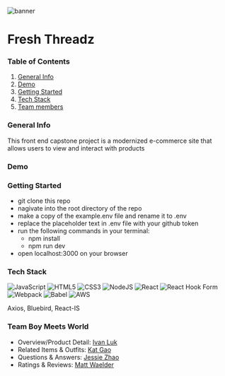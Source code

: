 ![banner](https://user-images.githubusercontent.com/106702313/189493711-fb54aa6b-8eff-4026-9d43-af3b36771d9f.png)
# Fresh Threadz

### Table of Contents
1. [General Info](#general-info)
2. [Demo](#demo)
3. [Getting Started](#start)
4. [Tech Stack](#tech)
5. [Team members](#team)

<a name="general-info"></a>
### General Info 
This front end capstone project is a modernized e-commerce site that allows users to view and interact with products


<a name="demo"></a>
### Demo



<a name="start"></a>
### Getting Started
- git clone this repo
- nagivate into the root directory of the repo
- make a copy of the example.env file and rename it to .env
- replace the placeholder text in .env file with your github token
- run the following commands in your terminal:
   * npm install
   * npm run dev
- open localhost:3000 on your browser



<a name="tech"></a>
### Tech Stack
![JavaScript](https://img.shields.io/badge/javascript-%23323330.svg?style=for-the-badge&logo=javascript&logoColor=%23F7DF1E)
![HTML5](https://img.shields.io/badge/html5-%23E34F26.svg?style=for-the-badge&logo=html5&logoColor=white)
![CSS3](https://img.shields.io/badge/css3-%231572B6.svg?style=for-the-badge&logo=css3&logoColor=white)
![NodeJS](https://img.shields.io/badge/node.js-6DA55F?style=for-the-badge&logo=node.js&logoColor=white)
![React](https://img.shields.io/badge/react-%2320232a.svg?style=for-the-badge&logo=react&logoColor=%2361DAFB)
![React Hook Form](https://img.shields.io/badge/React%20Hook%20Form-%23EC5990.svg?style=for-the-badge&logo=reacthookform&logoColor=white) 
![Webpack](https://img.shields.io/badge/webpack-%238DD6F9.svg?style=for-the-badge&logo=webpack&logoColor=black)
![Babel](https://img.shields.io/badge/Babel-F9DC3e?style=for-the-badge&logo=babel&logoColor=black)
![AWS](https://img.shields.io/badge/AWS-%23FF9900.svg?style=for-the-badge&logo=amazon-aws&logoColor=white) <br />

Axios, Bluebird, React-IS

<a name="team"></a>
### Team Boy Meets World
- Overview/Product Detail: [Ivan Luk](https://github.com/theivanluk)
- Related Items & Outfits: [Kat Gao](https://github.com/katto030)
- Questions & Answers: [Jessie Zhao](https://github.com/jzthacoder)
- Ratings & Reviews:  [Matt Waelder](https://github.com/mattwaelder)
